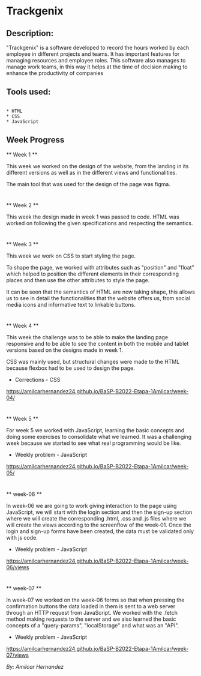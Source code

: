 # Trackgenix

## Description:


"Trackgenix" is a software developed to record the hours worked by each employee in different projects and teams. It has important features for managing resources and employee roles. This software also manages to manage work teams, in this way it helps at the time of decision making to enhance the productivity of companies  

## Tools used:

```

* HTML
* CSS
* JavaScript

```

## Week Progress


** Week 1 **

This week we worked on the design of the website, from the landing in its different versions as well as in the different views and functionalities.

The main tool that was used for the design of the page was figma.

#
** Week 2 **

This week the design made in week 1 was passed to code. HTML was worked on following the given specifications and respecting the semantics.

#

** Week 3 ** 

This week we work on CSS to start styling the page.

To shape the page, we worked with attributes such as "position" and "float" which helped to position the different elements in their corresponding places and then use the other attributes to style the page.

It can be seen that the semantics of HTML are now taking shape, this allows us to see in detail the functionalities that the website offers us, from social media icons and informative text to linkable buttons.
#

** Week 4 **

This week the challenge was to be able to make the landing page responsive and to be able to see the content in both the mobile and tablet versions based on the designs made in week 1.

CSS was mainly used, but structural changes were made to the HTML because flexbox had to be used to design the page.


- Corrections - CSS

https://amilcarhernandez24.github.io/BaSP-B2022-Etapa-1Amilcar/week-04/

#
** Week 5 **

For week 5 we worked with JavaScript, learning the basic concepts and doing some exercises to consolidate what we learned. It was a challenging week because we started to see what real programming would be like.


- Weekly problem - JavaScript

https://amilcarhernandez24.github.io/BaSP-B2022-Etapa-1Amilcar/week-05/

#
** week-06 **

In week-06 we are going to work giving interaction to the page using JavaScript, we will start with the login section and then the sign-up section where we will create the corresponding .html, .css and .js files where we will create the views according to the screenflow of the week-01. Once the login and sign-up forms have been created, the data must be validated only with js code.


- Weekly problem - JavaScript

https://amilcarhernandez24.github.io/BaSP-B2022-Etapa-1Amilcar/week-06/views

#
** week-07 **


In week-07 we worked on the week-06 forms so that when pressing the confirmation buttons the data loaded in them is sent to a web server through an HTTP request from JavaScript. We worked with the .fetch method making requests to the server and we also learned the basic concepts of a "query-params", "localStorage" and what was an "API".


- Weekly problem - JavaScript

https://amilcarhernandez24.github.io/BaSP-B2022-Etapa-1Amilcar/week-07/views

_By: Amilcar Hernandez_